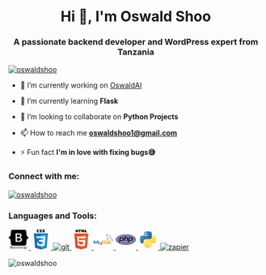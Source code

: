 <h1 align="center">Hi 👋, I'm Oswald Shoo</h1>
<h3 align="center">A passionate backend developer and WordPress expert from Tanzania</h3>

<p align="left"> <a href="https://twitter.com/oswaldshoo" target="blank"><img src="https://img.shields.io/twitter/follow/oswaldshoo?logo=twitter&style=for-the-badge" alt="oswaldshoo" /></a> </p>

- 🔭 I’m currently working on [OswaldAI](https://t.me/OSwaldAIbot)

- 🌱 I’m currently learning **Flask**

- 👯 I’m looking to collaborate on **Python Projects**

- 📫 How to reach me **oswaldshoo1@gmail.com**

- ⚡ Fun fact **I'm in love with fixing bugs😅**

<h3 align="left">Connect with me:</h3>
<p align="left">
<a href="https://twitter.com/oswaldshoo" target="blank"><img align="center" src="https://raw.githubusercontent.com/rahuldkjain/github-profile-readme-generator/master/src/images/icons/Social/twitter.svg" alt="oswaldshoo" height="30" width="40" /></a>
</p>

<h3 align="left">Languages and Tools:</h3>
<p align="left"> <a href="https://getbootstrap.com" target="_blank" rel="noreferrer"> <img src="https://raw.githubusercontent.com/devicons/devicon/master/icons/bootstrap/bootstrap-plain-wordmark.svg" alt="bootstrap" width="40" height="40"/> </a> <a href="https://www.w3schools.com/css/" target="_blank" rel="noreferrer"> <img src="https://raw.githubusercontent.com/devicons/devicon/master/icons/css3/css3-original-wordmark.svg" alt="css3" width="40" height="40"/> </a> <a href="https://git-scm.com/" target="_blank" rel="noreferrer"> <img src="https://www.vectorlogo.zone/logos/git-scm/git-scm-icon.svg" alt="git" width="40" height="40"/> </a> <a href="https://www.w3.org/html/" target="_blank" rel="noreferrer"> <img src="https://raw.githubusercontent.com/devicons/devicon/master/icons/html5/html5-original-wordmark.svg" alt="html5" width="40" height="40"/> </a> <a href="https://www.mysql.com/" target="_blank" rel="noreferrer"> <img src="https://raw.githubusercontent.com/devicons/devicon/master/icons/mysql/mysql-original-wordmark.svg" alt="mysql" width="40" height="40"/> </a> <a href="https://www.php.net" target="_blank" rel="noreferrer"> <img src="https://raw.githubusercontent.com/devicons/devicon/master/icons/php/php-original.svg" alt="php" width="40" height="40"/> </a> <a href="https://www.python.org" target="_blank" rel="noreferrer"> <img src="https://raw.githubusercontent.com/devicons/devicon/master/icons/python/python-original.svg" alt="python" width="40" height="40"/> </a> <a href="https://zapier.com" target="_blank" rel="noreferrer"> <img src="https://www.vectorlogo.zone/logos/zapier/zapier-icon.svg" alt="zapier" width="40" height="40"/> </a> </p>

<p><img align="center" src="https://github-readme-stats.vercel.app/api/top-langs?username=oswaldshoo&show_icons=true&theme=tokyonight&hide_border=true&locale=en&layout=compact" alt="oswaldshoo" /></p>
